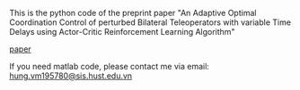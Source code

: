 This is the python code of the preprint paper "An Adaptive Optimal Coordination Control of perturbed Bilateral Teleoperators with variable
Time Delays using Actor-Critic Reinforcement Learning Algorithm"

[paper](https://link.springer.com/chapter/10.1007/978-3-031-36886-8_1)

If you need matlab code, please contact me via email: hung.vm195780@sis.hust.edu.vn
